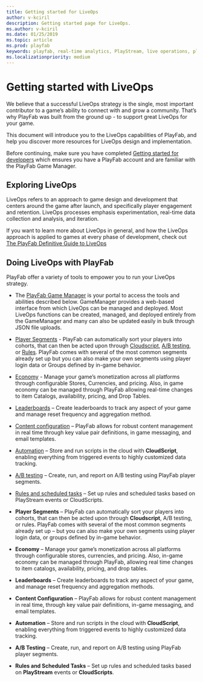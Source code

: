 ```yaml
---
title: Getting started for LiveOps
author: v-kciril
description: Getting started page for LiveOps.
ms.author: v-kciril
ms.date: 01/25/2019
ms.topic: article
ms.prod: playfab
keywords: playfab, real-time analytics, PlayStream, live operations, player behaviors, event archiving, data export, player data, webhooks, analytic reporting, reports
ms.localizationpriority: medium
---
```


# Getting started with LiveOps

We believe that a successful LiveOps strategy is the single, most important contributor to a game’s ability to connect with and grow a community. That’s why PlayFab was built from the ground up -  to support great LiveOps for your game.

This document will introduce you to the LiveOps capabilities of PlayFab, and help you discover more resources for LiveOps design and implementation.

Before continuing, make sure you have completed [Getting started for developers](../../personas/developer.md) which ensures you have a PlayFab account and are familiar with the PlayFab Game Manager.

## Exploring LiveOps

LiveOps refers to an approach to game design and development that centers around the game after launch, and specifically player engagement and retention. LiveOps processes emphasis experimentation, real-time data collection and analysis, and iteration.

If you want to learn more about LiveOps in general, and how the LiveOps approach is applied to games at every phase of development, check out [The PlayFab Definitive Guide to LiveOps](liveops-handbook.md)

## Doing LiveOps with PlayFab

PlayFab offer a variety of tools to empower you to run your LiveOps strategy.

- The [PlayFab Game Manager](../../features/config/gamemanager/quickstart.md) is your portal to access the tools and abilities described below. GameManager provides a web-based interface from which LiveOps can be managed and deployed. Most LiveOps functions can be created, managed, and deployed entirely from the GameManager and many can also be updated easily in bulk through JSON file uploads.
- [Player Segments](../../features/data/playerdata/player-segments.md) - PlayFab can automatically sort your players into cohorts, that can then be acted upon through [Cloudscript](.../features/automation/cloudscript/quickstart.md), [A/B testing](../../features/analytics/ab-testing/quickstart.md), or [Rules](../../features/automation/actions-rules/quickstart.md). PlayFab comes with several of the most common segments already set up but you can also make your own segments using player login data or Groups defined by in-game behavior.
- [Economy](../../features/commerce/economy/quickstart.md) - Manage your game’s monetization across all platforms through configurable Stores, Currencies, and pricing. Also, in game economy can be managed through PlayFab allowing real-time changes to item Catalogs, availability, pricing, and Drop Tables.
- [Leaderboards](../../features/social/tournaments-leaderboards/quickstart.md) – Create leaderboards to track any aspect of your game and manage reset frequency and aggregation method.
- [Content configuration](../../features/config/titledata/quickstart.md) – PlayFab allows for robust content management in real time through key value pair definitions, in game messaging, and email templates.
- [Automation](../../features/automation/cloudscript/quickstart.md) – Store and run scripts in the cloud with **CloudScript**, enabling everything from triggered events to highly customized data tracking.
- [A/B testing](../../features/analytics/ab-testing/quickstart.md) – Create, run, and report on A/B testing using PlayFab player segments.
- [Rules and scheduled tasks](../../features/automation/actions-rules/quickstart.md) – Set up rules and scheduled tasks based on PlayStream events or CloudScripts.

- **Player Segments** – PlayFab can automatically sort your players into cohorts, that can then be acted upon through **Cloudscript**, A/B testing, or rules. PlayFab comes with several of the most common segments already set up – but you can also make your own segments using player login data, or groups defined by in-game behavior.
- **Economy** – Manage your game’s monetization across all platforms through configurable stores, currencies, and pricing. Also, in-game economy can be managed through PlayFab, allowing real time changes to item catalogs, availability, pricing, and drop tables.
- **Leaderboards** – Create leaderboards to track any aspect of your game, and manage reset frequency and aggregation methods.
- **Content Configuration** – PlayFab allows for robust content management in real time, through key value pair definitions, in-game messaging, and email templates.
- **Automation** – Store and run scripts in the cloud with **CloudScript**, enabling everything from triggered events to highly customized data tracking.
- **A/B Testing** – Create, run, and report on A/B testing using PlayFab player segments.
- **Rules and Scheduled Tasks** – Set up rules and scheduled tasks based on **PlayStream** events or **CloudScripts**.